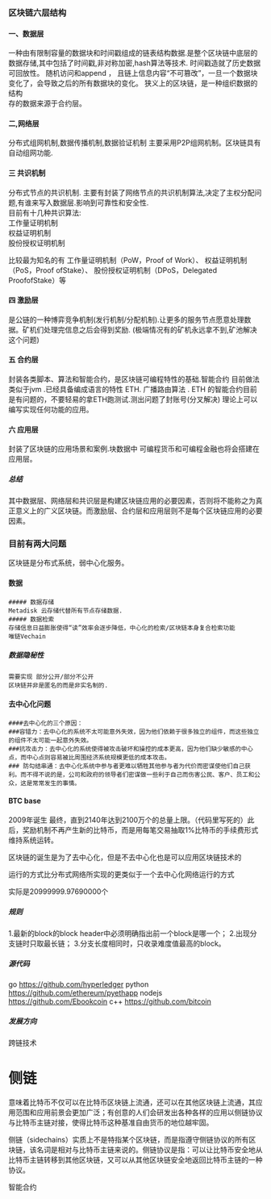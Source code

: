 ### 区块链六层结构

#### 一、数据层
一种由有限制容量的数据块和时间戳组成的链表结构数据.是整个区块链中底层的数据存储,其中包括了时间戳,非对称加密,hash算法等技术.
时间戳造就了历史数据可回放性。
随机访问和append ，
且链上信息内容“不可篡改”，一旦一个数据块变化了，会导致之后的所有数据块的变化。
狭义上的区块链，是一种组织数据的结构  
存的数据来源于合约层。

#### 二,网络层 
分布式组网机制,数据传播机制,数据验证机制 主要采用P2P组网机制。区块链具有自动组网功能.

#### 三 共识机制
分布式节点的共识机制.
主要有封装了网络节点的共识机制算法,决定了主权分配问题,有谁来写入数据层.影响到可靠性和安全性.   
目前有十几种共识算法:  
工作量证明机制  
权益证明机制   
股份授权证明机制   

比较最为知名的有
工作量证明机制（PoW，Proof of Work）、
权益证明机制（PoS，Proof ofStake）、
股份授权证明机制（DPoS，Delegated ProofofStake）等

#### 四 激励层

是公链的一种博弈竞争机制(发行机制/分配机制).让更多的服务节点愿意处理数据。矿机们处理完信息之后会得到奖励.  (极端情况有的矿机永远拿不到,矿池解决这个问题) 

#### 五 合约层   

封装各类脚本、算法和智能合约，是区块链可编程特性的基础.智能合约 目前做法类似于jvm .已经具备编成语言的特性 ETH.  广播路由算法 . ETH 的智能合约目前是有问题的，不要轻易的拿ETH跑测试.测出问题了封账号(分叉解决)
理论上可以编写实现任何功能的应用。


#### 六 应用层

封装了区块链的应用场景和案例.块数据中 可编程货币和可编程金融也将会搭建在应用层。


##### 总结
其中数据层、网络层和共识层是构建区块链应用的必要因素，否则将不能称之为真正意义上的广义区块链。而激励层、合约层和应用层则不是每个区块链应用的必要因素。


### 目前有两大问题

区块链是分布式系统，弱中心化服务。


####  数据
    ##### 数据存储
    Metadisk 云存储代替所有节点存储数据.
    ##### 数据检索    
    存储信息日益膨胀使得“读”效率会逐步降低，中心化的检索/区块链本身复合检索功能
    唯链Vechain

##### 数据隐秘性
    需要实现 部分公开/部分不公开  
    区块链并非是匿名的而是非实名制的.

#### 去中心化问题 

    ####去中心化的三个原因：
    ###容错力：去中心化的系统不太可能意外失效，因为他们依赖于很多独立的组件，而这些独立的组件不太可能一起意外失效。
    ###抗攻击力：去中心化的系统使得被攻击破坏和操控的成本更高，因为他们缺少敏感的中心点，而中心点则容易被比周围经济系统规模更低的成本攻击。
    ### 防勾结串通：去中心化系统中参与者更难以牺牲其他参与者为代价而密谋使他们自己获利。而不得不说的是，公司和政府的领导者们密谋做一些利于自己而伤害公民、客户、员工和公众，这是常常发生的事情。




#### BTC base

2009年诞生
最终，直到2140年达到2100万个的总量上限。（代码里写死的）此后，奖励机制不再产生新的比特币，而是用每笔交易抽取1%比特币的手续费形式维持系统运转。

区块链的诞生是为了去中心化，但是不去中心化也是可以应用区块链技术的

运行的方式比分布式网络所实现的更类似于一个去中心化网络运行的方式

实际是20999999.97690000个

##### 规则
1.最新的block的block header中必须明确指出前一个block是哪一个；
2.出现分支链时只取最长链；
3.分支长度相同时，只收录难度值最高的block。


##### 源代码
go https://github.com/hyperledger
python https://github.com/ethereum/pyethapp
nodejs https://github.com/Ebookcoin
c++ https://github.com/bitcoin



##### 发展方向
跨链技术
# 侧链   

意味着比特币不仅可以在比特币区块链上流通，还可以在其他区块链上流通，其应用范围和应用前景会更加广泛；有创意的人们会研发出各种各样的应用以侧链协议与比特币主链对接，使得比特币这种基准自由货币的地位越牢固。

侧链（sidechains）实质上不是特指某个区块链，而是指遵守侧链协议的所有区块链，该名词是相对与比特币主链来说的。侧链协议是指：可以让比特币安全地从比特币主链转移到其他区块链，又可以从其他区块链安全地返回比特币主链的一种协议。


智能合约

